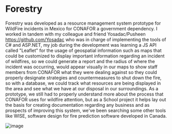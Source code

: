 # Forestry
Forestry was developed as a resource management system prototype for WildFire incidents in Mexico for CONAFOR a government dependency.
I worked in tandem with my colleague and friend Yosadac/Pusheen https://github.com/Yosadac who was in charge of implementing the tools of C# and ASP.NET, my job during the development
was learning a JS API called "Leaflet" for the usage of geospatial information such as maps that could be customized to display important information regarding an incident of wildfires,
so we could generate a report and the radius of where the incident was occurring, would appear visually in our maps to show staff members from CONAFOR what they were dealing against so
they could properly designate strategies and countermeasures to shut down the fire, so with a database, we could track what resources are being displayed in the area and see what we have
at our disposal in our surroundings.
As a prototype, we still had to properly understand more about the process that CONAFOR uses for wildfire attention, but as a School project it helps lay out the basis for creating documentation
regarding any business and as prospects of improving this system, we've been searching some other tools like WISE, software design for fire prediction software developed in Canada.

![image](https://github.com/user-attachments/assets/c4d03e3d-d249-43a3-a96a-03b46ffdbcf6)
